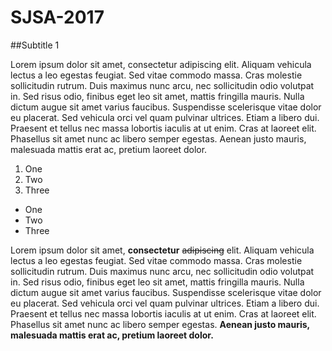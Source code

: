 # SJSA-2017

##Subtitle 1

Lorem ipsum dolor sit amet, consectetur adipiscing elit. Aliquam vehicula lectus a leo egestas feugiat. Sed vitae commodo massa. Cras molestie sollicitudin rutrum. Duis maximus nunc arcu, nec sollicitudin odio volutpat in. Sed risus odio, finibus eget leo sit amet, mattis fringilla mauris. Nulla dictum augue sit amet varius faucibus. Suspendisse scelerisque vitae dolor eu placerat. Sed vehicula orci vel quam pulvinar ultrices. Etiam a libero dui. Praesent et tellus nec massa lobortis iaculis at ut enim. Cras at laoreet elit. Phasellus sit amet nunc ac libero semper egestas. Aenean justo mauris, malesuada mattis erat ac, pretium laoreet dolor.

1. One
2. Two
3. Three

* One
* Two
* Three

Lorem ipsum dolor sit amet, **consectetur** ~~adipiscing~~ elit. Aliquam vehicula lectus a leo egestas feugiat. Sed vitae commodo massa. Cras molestie sollicitudin rutrum. Duis maximus nunc arcu, nec sollicitudin odio volutpat in. Sed risus odio, finibus eget leo sit amet, mattis fringilla mauris. Nulla dictum augue sit amet varius faucibus. Suspendisse scelerisque vitae dolor eu placerat. Sed vehicula orci vel quam pulvinar ultrices. Etiam a libero dui. Praesent et tellus nec massa lobortis iaculis at ut enim. Cras at laoreet elit. Phasellus sit amet nunc ac libero semper egestas. **Aenean justo mauris, malesuada mattis erat ac, pretium laoreet dolor.**